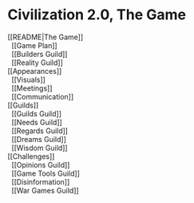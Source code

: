 # Civilization 2.0, The Game

[[README|The Game]]  
&nbsp; [[Game Plan]]  
&nbsp; [[Builders Guild]]  
&nbsp; [[Reality Guild]]  
[[Appearances]]  
&nbsp; [[Visuals]]  
&nbsp; [[Meetings]]  
&nbsp; [[Communication]]  
[[Guilds]]  
&nbsp; [[Guilds Guild]]  
&nbsp; [[Needs Guild]]  
&nbsp; [[Regards Guild]]  
&nbsp; [[Dreams Guild]]  
&nbsp; [[Wisdom Guild]]  
[[Challenges]]  
&nbsp; [[Opinions Guild]]  
&nbsp; [[Game Tools Guild]]  
&nbsp; [[Disinformation]]  
&nbsp; [[War Games Guild]]  
